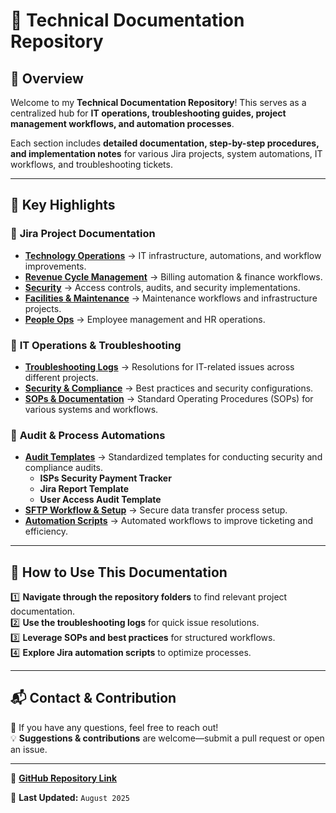 # 📂 Technical Documentation Repository

## 📌 Overview
Welcome to my **Technical Documentation Repository**! This serves as a centralized hub for **IT operations, troubleshooting guides, project management workflows, and automation processes**. 

Each section includes **detailed documentation, step-by-step procedures, and implementation notes** for various Jira projects, system automations, IT workflows, and troubleshooting tickets.

---

## 🚀 Key Highlights

### 🔹 **Jira Project Documentation**
- **[Technology Operations](https://github.com/SoloBows/Technical-Documentation/tree/f74955ffa562887f40bd5a77f74559234b16a121/Projects/Technology%20Operations)** → IT infrastructure, automations, and workflow improvements.
- **[Revenue Cycle Management](https://github.com/SoloBows/Technical-Documentation/tree/f74955ffa562887f40bd5a77f74559234b16a121/Projects/Revenue%20Cycle%20Managment)** → Billing automation & finance workflows.
- **[Security](https://github.com/SoloBows/Technical-Documentation/tree/f74955ffa562887f40bd5a77f74559234b16a121/Projects/Security)** → Access controls, audits, and security implementations.
- **[Facilities & Maintenance](https://github.com/SoloBows/Technical-Documentation/tree/f74955ffa562887f40bd5a77f74559234b16a121/Projects/Facilities%20%26%20Maintenance)** → Maintenance workflows and infrastructure projects.
- **[People Ops](https://github.com/SoloBows/Technical-Documentation/tree/f74955ffa562887f40bd5a77f74559234b16a121/Projects/People%20Ops)** → Employee management and HR operations.

### 🔹 **IT Operations & Troubleshooting**
- **[Troubleshooting Logs](https://github.com/SoloBows/Technical-Documentation/blob/fe4287fa394d89fd583a0f5420ce82903b523da4/Troubleshooting/Ticket%20Log.md)** → Resolutions for IT-related issues across different projects.
- **[Security & Compliance](https://github.com/SoloBows/Technical-Documentation/tree/fe4287fa394d89fd583a0f5420ce82903b523da4/Projects/Security)** → Best practices and security configurations.
- **[SOPs & Documentation](https://github.com/SoloBows/Technical-Documentation/tree/main/SOP)** → Standard Operating Procedures (SOPs) for various systems and workflows.

### 🔹 **Audit & Process Automations**
- **[Audit Templates](https://github.com/SoloBows/Technical-Documentation/tree/main/Audit%20Templates)** → Standardized templates for conducting security and compliance audits.
  - **ISPs Security Payment Tracker**  
  - **Jira Report Template**  
  - **User Access Audit Template**
- **[SFTP Workflow & Setup](https://github.com/SoloBows/Technical-Documentation/tree/fe4287fa394d89fd583a0f5420ce82903b523da4/Projects/Technology%20Operations/SFTP)** → Secure data transfer process setup.
- **[Automation Scripts](https://github.com/SoloBows/Technical-Documentation/blob/fe4287fa394d89fd583a0f5420ce82903b523da4/Projects/Security/Automation%20Fixes.md)** → Automated workflows to improve ticketing and efficiency.

---

## 📖 How to Use This Documentation
1️⃣ **Navigate through the repository folders** to find relevant project documentation.  
2️⃣ **Use the troubleshooting logs** for quick issue resolutions.  
3️⃣ **Leverage SOPs and best practices** for structured workflows.  
4️⃣ **Explore Jira automation scripts** to optimize processes.  

---

## 📬 Contact & Contribution
📩 If you have any questions, feel free to reach out!  
💡 **Suggestions & contributions** are welcome—submit a pull request or open an issue.

---

🔗 **[GitHub Repository Link](https://github.com/SoloBows/Technical-Documentation)**  

🚀 **Last Updated:** `August 2025`
